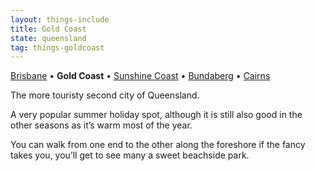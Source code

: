 ```yaml
---
layout: things-include
title: Gold Coast
state: queensland
tag: things-goldcoast
---
```

[Brisbane](brisbane) • **Gold Coast** • [Sunshine Coast](sunshine-coast) • [Bundaberg](bundaberg) • [Cairns](cairns)

The more touristy second city of Queensland. 

A very popular summer holiday spot, although it is still also good in the other seasons as it’s warm most of the year.

You can walk from one end to the other along the foreshore if the fancy takes you, you’ll get to see many a sweet beachside park.